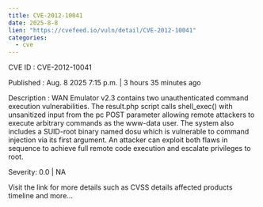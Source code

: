 ```yaml
--- 
title: CVE-2012-10041
date: 2025-8-8
lien: "https://cvefeed.io/vuln/detail/CVE-2012-10041"
categories:
  - cve
---
```


CVE ID : CVE-2012-10041

Published :  Aug. 8
2025
7:15 p.m. | 3 hours
35 minutes ago

Description : WAN Emulator v2.3 contains two unauthenticated command execution vulnerabilities. The result.php script calls shell_exec() with unsanitized input from the pc POST parameter
allowing remote attackers to execute arbitrary commands as the www-data user. The system also includes a SUID-root binary named dosu
which is vulnerable to command injection via its first argument. An attacker can exploit both flaws in sequence to achieve full remote code execution and escalate privileges to root.

Severity: 0.0 | NA

Visit the link for more details
such as CVSS details
affected products
timeline
and more...
